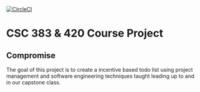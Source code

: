 [![CircleCI](https://circleci.com/gh/DerfOh/compromise.svg?style=svg&circle-token=3463b0e1194f2712bd22809b2fa585112eaf8191)](https://circleci.com/gh/DerfOh/compromise)
# CSC 383 & 420 Course Project
## Compromise

The goal of this project is to create a incentive based todo list using project management and software engineering techniques taught leading up to and in our capstone class.

